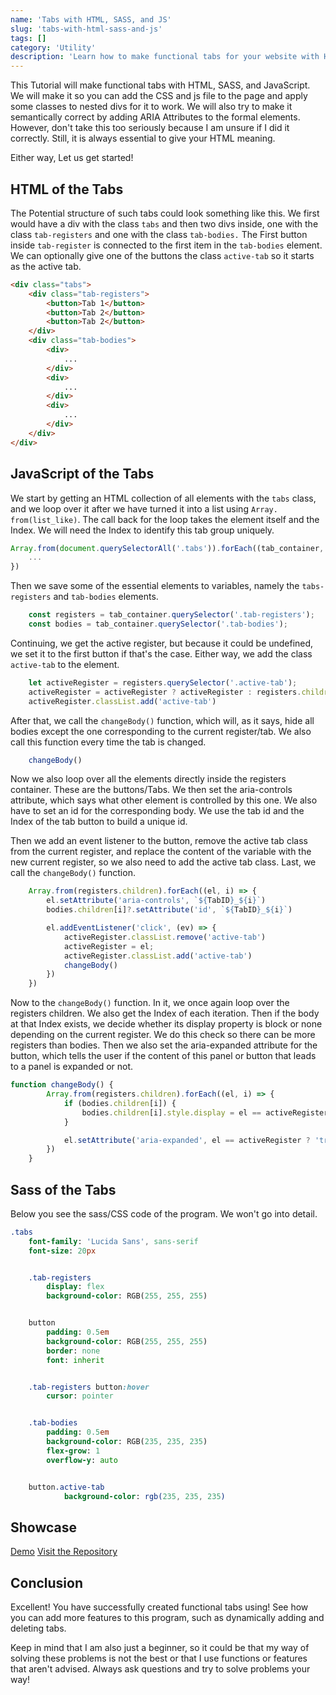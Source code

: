 ```yaml
---
name: 'Tabs with HTML, SASS, and JS'
slug: 'tabs-with-html-sass-and-js'
tags: []
category: 'Utility'
description: 'Learn how to make functional tabs for your website with HTML, Sass, and JavaScript.'
---
```


This Tutorial will make functional tabs with HTML, SASS, and JavaScript. We will make it so you can add the CSS and js file to the page and apply some classes to nested divs for it to work. We will also try to make it semantically correct by adding ARIA Attributes to the formal elements. However, don't take this too seriously because I am unsure if I did it correctly. Still, it is always essential to give your HTML meaning.

Either way, Let us get started!

## HTML of the Tabs

The Potential structure of such tabs could look something like this. We first would have a div with the class `tabs` and then two divs inside, one with the class `tab-registers` and one with the class `tab-bodies.` The First button inside `tab-register` is connected to the first item in the `tab-bodies` element. We can optionally give one of the buttons the class `active-tab` so it starts as the active tab.

```HTML
<div class="tabs">
    <div class="tab-registers">
        <button>Tab 1</button>
        <button>Tab 2</button>
        <button>Tab 2</button>
    </div>
    <div class="tab-bodies">
        <div>
			...
        </div>
        <div>
			...
        </div>
        <div>
            ...
        </div>
    </div>
</div>
```

## JavaScript of the Tabs

We start by getting an HTML collection of all elements with the `tabs` class, and we loop over it after we have turned it into a list using `Array. from(list_like)`. The call back for the loop takes the element itself and the Index. We will need the Index to identify this tab group uniquely.

```js
Array.from(document.querySelectorAll('.tabs')).forEach((tab_container, TabID) => {
    ...
})
```

Then we save some of the essential elements to variables, namely the `tabs-registers` and `tab-bodies` elements.

```js
    const registers = tab_container.querySelector('.tab-registers');
    const bodies = tab_container.querySelector('.tab-bodies');

```

Continuing, we get the active register, but because it could be undefined, we set it to the first button if that's the case. Either way, we add the class `active-tab` to the element.

```js
    let activeRegister = registers.querySelector('.active-tab');
    activeRegister = activeRegister ? activeRegister : registers.children[0]
    activeRegister.classList.add('active-tab')
```

After that, we call the `changeBody()` function, which will, as it says, hide all bodies except the one corresponding to the current register/tab. We also call this function every time the tab is changed.

```js
	changeBody()
```

Now we also loop over all the elements directly inside the registers container. These are the buttons/Tabs. We then set the aria-controls attribute, which says what other element is controlled by this one. We also have to set an id for the corresponding body. We use the tab id and the Index of the tab button to build a unique id.

Then we add an event listener to the button, remove the active tab class from the current register, and replace the content of the variable with the new current register, so we also need to add the active tab class. Last, we call the `changeBody()` function.

```js
    Array.from(registers.children).forEach((el, i) => {
        el.setAttribute('aria-controls', `${TabID}_${i}`)
        bodies.children[i]?.setAttribute('id', `${TabID}_${i}`)

        el.addEventListener('click', (ev) => {
            activeRegister.classList.remove('active-tab')
            activeRegister = el;
            activeRegister.classList.add('active-tab')
            changeBody()
        })
    })
```

Now to the `changeBody()` function. In it, we once again loop over the registers children. We also get the Index of each iteration. Then if the body at that Index exists, we decide whether its display property is block or none depending on the current register. We do this check so there can be more registers than bodies. Then we also set the aria-expanded attribute for the button, which tells the user if the content of this panel or button that leads to a panel is expanded or not.

```js
function changeBody() {
        Array.from(registers.children).forEach((el, i) => {
            if (bodies.children[i]) {
                bodies.children[i].style.display = el == activeRegister ? 'block' : 'none'
            }

            el.setAttribute('aria-expanded', el == activeRegister ? 'true' : 'false')
        })
    }
```

## Sass of the Tabs

Below you see the sass/CSS code of the program. We won't go into detail.

```sass
.tabs
    font-family: 'Lucida Sans', sans-serif
    font-size: 20px


    .tab-registers
        display: flex
        background-color: RGB(255, 255, 255)


    button
        padding: 0.5em
        background-color: RGB(255, 255, 255)
        border: none
        font: inherit


    .tab-registers button:hover
        cursor: pointer


    .tab-bodies
        padding: 0.5em
        background-color: RGB(235, 235, 235)
        flex-grow: 1
        overflow-y: auto


    button.active-tab
            background-color: rgb(235, 235, 235)

```

## Showcase

[Demo](https://demos.maximmaeder.com/d/tabs-with-html-sass-and-js/)
[Visit the Repository](https://github.com/Maximinodotpy/articles/tree/main/article%2015%20-%20Tabs%20with%20HTML,%20SASS%20and%20JS)

## Conclusion

Excellent! You have successfully created functional tabs using! See how you can add more features to this program, such as dynamically adding and deleting tabs.

Keep in mind that I am also just a beginner, so it could be that my way of solving these problems is not the best or that I use functions or features that aren't advised. Always ask questions and try to solve problems your way!
